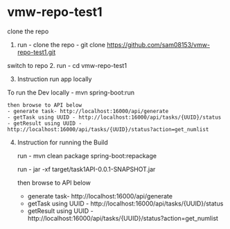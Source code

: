 

# vmw-repo-test1

clone the repo
1. run - clone the repo - git clone https://github.com/sam08153/vmw-repo-test1.git

switch to repo
2. run - cd vmw-repo-test1

3. Instruction run app locally

 To run the Dev locally - 
	mvn spring-boot:run
	
    then browse to API below
   	- generate task- http://localhost:16000/api/generate
	- getTask using UUID - http://localhost:16000/api/tasks/{UUID}/status
	- getResult using UUID - http://localhost:16000/api/tasks/{UUID}/status?action=get_numlist
	

4. Instruction for running the Build

	run -  mvn clean package spring-boot:repackage
	
	run - jar -xf target/task1API-0.0.1-SNAPSHOT.jar
	
	then browse to API below
   	- generate task- http://localhost:16000/api/generate
	- getTask using UUID - http://localhost:16000/api/tasks/{UUID}/status
	- getResult using UUID - http://localhost:16000/api/tasks/{UUID}/status?action=get_numlist
